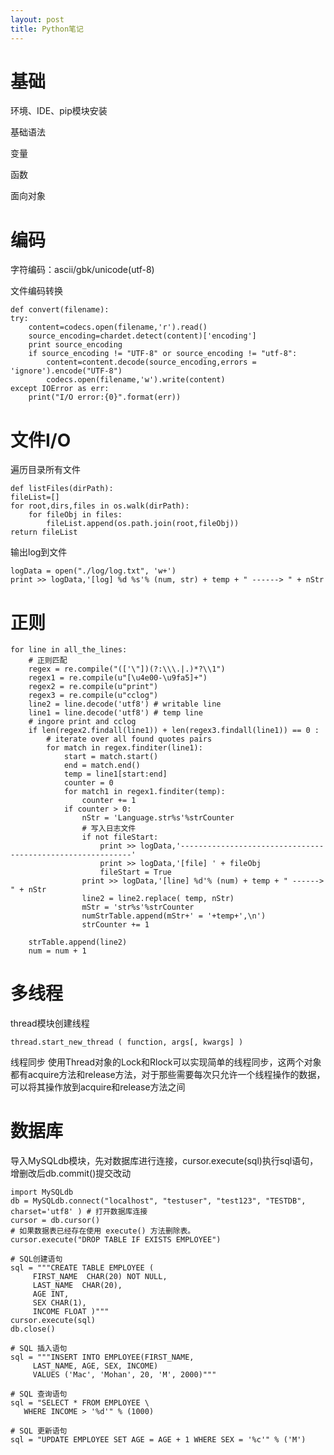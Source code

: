 ```yaml
---
layout: post
title: Python笔记
---
```

# 基础 #
环境、IDE、pip模块安装

基础语法

变量

函数

面向对象

# 编码 #


字符编码：ascii/gbk/unicode(utf-8)

文件编码转换
	
    def convert(filename): 
	try: 
		content=codecs.open(filename,'r').read() 
		source_encoding=chardet.detect(content)['encoding'] 
		print source_encoding
		if source_encoding != "UTF-8" or source_encoding != "utf-8":
			content=content.decode(source_encoding,errors = 'ignore').encode("UTF-8") 
			codecs.open(filename,'w').write(content) 
	except IOError as err: 
		print("I/O error:{0}".format(err)) 

# 文件I/O #
遍历目录所有文件

    def listFiles(dirPath):
	fileList=[]
	for root,dirs,files in os.walk(dirPath):
		for fileObj in files:
			fileList.append(os.path.join(root,fileObj))
	return fileList

输出log到文件
	
	logData = open("./log/log.txt", 'w+')
	print >> logData,'[log] %d %s'% (num, str) + temp + " ------> " + nStr	

# 正则 #

	for line in all_the_lines: 
		# 正则匹配
		regex = re.compile("(['\"])(?:\\\.|.)*?\\1")
		regex1 = re.compile(u"[\u4e00-\u9fa5]+")
		regex2 = re.compile(u"print")
		regex3 = re.compile(u"cclog")
		line2 = line.decode('utf8')	# writable line
		line1 = line.decode('utf8')	# temp line
		# ingore print and cclog
		if len(regex2.findall(line1)) + len(regex3.findall(line1)) == 0 :
			# iterate over all found quotes pairs
			for match in regex.finditer(line1):	
				start = match.start()
				end = match.end()	
				temp = line1[start:end]
				counter = 0
				for match1 in regex1.finditer(temp):
					counter += 1
				if counter > 0:
					nStr = 'Language.str%s'%strCounter
					# 写入日志文件
					if not fileStart:
						print >> logData,'-----------------------------------------------------------'
						print >> logData,'[file] ' + fileObj
						fileStart = True
					print >> logData,'[line] %d'% (num) + temp + " ------> " + nStr				
					line2 = line2.replace( temp, nStr)					
					mStr = 'str%s'%strCounter
					numStrTable.append(mStr+' = '+temp+',\n')
					strCounter += 1

		strTable.append(line2)
		num = num + 1

# 多线程 #
thread模块创建线程
    
	thread.start_new_thread ( function, args[, kwargs] )

线程同步
使用Thread对象的Lock和Rlock可以实现简单的线程同步，这两个对象都有acquire方法和release方法，对于那些需要每次只允许一个线程操作的数据，可以将其操作放到acquire和release方法之间

# 数据库 #
导入MySQLdb模块，先对数据库进行连接，cursor.execute(sql)执行sql语句，增删改后db.commit()提交改动
	
	import MySQLdb
	db = MySQLdb.connect("localhost", "testuser", "test123", "TESTDB", charset='utf8' ) # 打开数据库连接
	cursor = db.cursor()
	# 如果数据表已经存在使用 execute() 方法删除表。
	cursor.execute("DROP TABLE IF EXISTS EMPLOYEE")

	# SQL创建语句
	sql = """CREATE TABLE EMPLOYEE (
         FIRST_NAME  CHAR(20) NOT NULL,
         LAST_NAME  CHAR(20),
         AGE INT,  
         SEX CHAR(1),
         INCOME FLOAT )"""
	cursor.execute(sql)
	db.close()
	
	# SQL 插入语句
	sql = """INSERT INTO EMPLOYEE(FIRST_NAME,
         LAST_NAME, AGE, SEX, INCOME)
         VALUES ('Mac', 'Mohan', 20, 'M', 2000)"""

	# SQL 查询语句
	sql = "SELECT * FROM EMPLOYEE \
       WHERE INCOME > '%d'" % (1000)

	# SQL 更新语句
	sql = "UPDATE EMPLOYEE SET AGE = AGE + 1 WHERE SEX = '%c'" % ('M')

	


